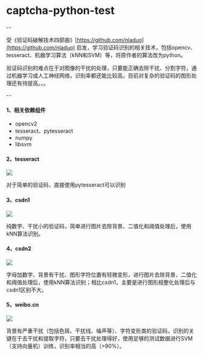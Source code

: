 # captcha-python-test

--

受《验证码破解技术四部曲》[https://github.com/nladuo](https://github.com/nladuo) 启发，学习验证码识别的相关技术，包括opencv、tesseract、机器学习算法（kNN和SVM）等，将原作者的算法改为python。

验证码识别的难点在于对图像的干扰的处理，只要能正确去除干扰、分割字符，通过机器学习或人工神经网络，识别率都还能比较高。目前对复杂的验证码的图形处理还有待提高。。。

--
#### 1、相关依赖组件

+ opencv2
+ tesseract、pytesseract
+ numpy
+ libsvm

#### 2、tesseract

![](basic.jpg)

对于简单的验证码，直接使用pytesseract可以识别

#### 3、csdn1

![](csdn1.png)

纯数字、干扰小的验证码，简单进行图片去除背景、二值化和阈值处理后，使用kNN算法识别。

#### 4、csdn2

![](csdn2.png)

字母加数字、背景有干扰、图形字符位置有轻微变形，进行图片去除背景、二值化和阈值处理后，使用kNN算法识别；相比csdn1，主要是进行图形规整化处理后与csdn1区别不大。


#### 5、weibo.cn

![](weibo.cn.png)

背景有严重干扰（包括色斑、干扰线、噪声等）、字符变形类的验证码，识别的关键在于去干扰和提取字符，只要去干扰处理得好，使用足够的测试数据进行SVM（支持向量机）训练，识别率相当的高（>90%）。


